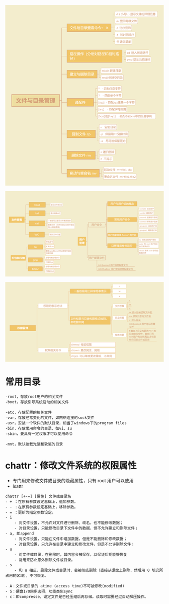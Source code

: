 ![](../photo/03_文件与目录管理.png)

![](../photo/04_文件与目录管理2.png)

![](../photo/05_权限管理.png)

# 常用目录
```
-root，存放root用户的相关文件
-boot，存放引导系统启动的相关文件

-etc，存放配置的相关文件
-var，存放经常变化的文件，如网络连接的sock文件
-usr，安装一个软件的默认目录，相当于windows下的program files
-bin，存放常用命令的目录，如vi，su
-sbin，要具有一定权限才可以使用命令

-mnt，默认挂载光驱和软驱的目录
```

# chattr：修改文件系统的权限属性
- 专门用来修改文件或目录的隐藏属性，只有 root 用户可以使用
- lsattr

```
chattr [+-=] [属性] 文件或目录名
- + ：在原有参数设定基础上，追加参数。
- - ：在原有参数设定基础上，移除参数。
- = ：更新为指定参数设定。
- i	
	- 对文件设置，不允许对文件进行删除、改名，也不能修改数据；
	- 对目录设置，只能修改目录下文件中的数据，但不允许建立和删除文件；
- a, 即append
	- 对文件设置，只能在文件中増加数据，但是不能删除和修改数据；
	- 对目录设置，只允许在目录中建立和修改文件，但是不允许删除文件；
- u	
	- 对文件或目录，在删除时，其内容会被保存，以保证后期能够恢复
	- 常用来防止意外删除文件或目录。
- s	
	- 和 u 相反，删除文件或目录时，会被彻底删除（直接从硬盘上删除，然后用 0 填充所占用的区域），不可恢复。

- A：文件或目录的 atime (access time)不可被修改(modified)
- S：硬盘I/O同步选项，功能类似sync
- c：即compresse，设定文件是否经压缩后再存储。读取时需要经过自动解压操作。
```
